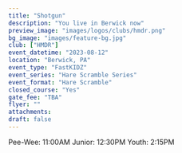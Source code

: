 ```yaml
---
title: "Shotgun"
description: "You live in Berwick now"
preview_image: "images/logos/clubs/hmdr.png"
bg_image: "images/feature-bg.jpg"
club: ["HMDR"]
event_datetime: "2023-08-12"
location: "Berwick, PA"
event_type: "FastKIDZ"
event_series: "Hare Scramble Series"
event_format: "Hare Scramble"
closed_course: "Yes"
gate_fee: "TBA"
flyer: ""
attachments:
draft: false
---
```


Pee-Wee: 11:00AM
Junior: 12:30PM
Youth: 2:15PM